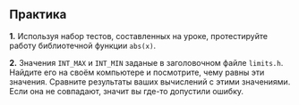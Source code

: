 ## Практика
**1.** Используя набор тестов, составленных на уроке, протестируйте работу библиотечной функции `abs(x)`.

**2.** Значения `INT_MAX` и `INT_MIN` заданые в заголовочном файле `limits.h`. Найдите его на своём компьютере и посмотрите, чему равны эти значения. Сравните результаты ваших вычислений с этими значениями. Если она не совпадают, значит вы где-то допустили ошибку.